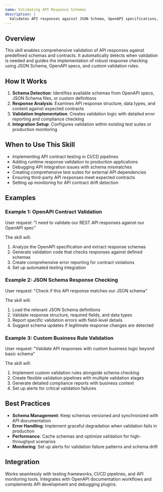 ```yaml
---
name: Validating API Response Schemas
description: |
  Validates API responses against JSON Schema, OpenAPI specifications, and custom business rules to ensure data integrity and contract compliance. Automatically activates when users mention "validate API responses", "check schema compliance", "API contract testing", "response validation", or "schema validation". Helps catch contract violations, verify data types and formats, and implement automated testing workflows.
---
```


## Overview
This skill enables comprehensive validation of API responses against predefined schemas and contracts. It automatically detects when validation is needed and guides the implementation of robust response checking using JSON Schema, OpenAPI specs, and custom validation rules.

## How It Works
1. **Schema Detection**: Identifies available schemas from OpenAPI specs, JSON Schema files, or custom definitions
2. **Response Analysis**: Examines API response structure, data types, and content against expected contracts
3. **Validation Implementation**: Creates validation logic with detailed error reporting and compliance checking
4. **Integration Setup**: Configures validation within existing test suites or production monitoring

## When to Use This Skill
- Implementing API contract testing in CI/CD pipelines
- Adding runtime response validation to production applications
- Debugging API integration issues with schema mismatches
- Creating comprehensive test suites for external API dependencies
- Ensuring third-party API responses meet expected contracts
- Setting up monitoring for API contract drift detection

## Examples

### Example 1: OpenAPI Contract Validation
User request: "I need to validate our REST API responses against our OpenAPI spec"

The skill will:
1. Analyze the OpenAPI specification and extract response schemas
2. Generate validation code that checks responses against defined schemas
3. Create comprehensive error reporting for contract violations
4. Set up automated testing integration

### Example 2: JSON Schema Response Checking
User request: "Check if this API response matches our JSON schema"

The skill will:
1. Load the relevant JSON Schema definitions
2. Validate response structure, required fields, and data types
3. Report specific validation errors with field-level details
4. Suggest schema updates if legitimate response changes are detected

### Example 3: Custom Business Rule Validation
User request: "Validate API responses with custom business logic beyond basic schema"

The skill will:
1. Implement custom validation rules alongside schema checking
2. Create flexible validation pipelines with multiple validation stages
3. Generate detailed compliance reports with business context
4. Set up alerts for critical validation failures

## Best Practices
- **Schema Management**: Keep schemas versioned and synchronized with API documentation
- **Error Handling**: Implement graceful degradation when validation fails in production
- **Performance**: Cache schemas and optimize validation for high-throughput scenarios
- **Monitoring**: Set up alerts for validation failure patterns and schema drift

## Integration
Works seamlessly with testing frameworks, CI/CD pipelines, and API monitoring tools. Integrates with OpenAPI documentation workflows and complements API development and debugging plugins.